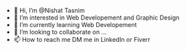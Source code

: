 - 👋 Hi, I’m @Nishat Tasnim
- 👀 I’m interested in Web Developement and Graphic Design
- 🌱 I’m currently learning Web Developement
- 💞️ I’m looking to collaborate on ...
- 📫 How to reach me DM me in LinkedIn or Fiverr

<!---
Nishat1396/Nishat1396 is a ✨ special ✨ repository because its `README.md` (this file) appears on your GitHub profile.
You can click the Preview link to take a look at your changes.
--->
